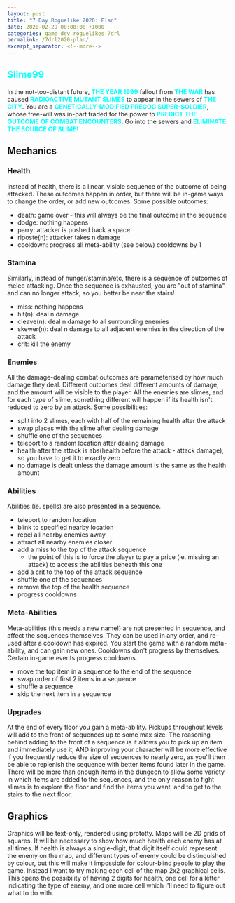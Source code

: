 ```yaml
---
layout: post
title: "7 Day Roguelike 2020: Plan"
date: 2020-02-29 08:00:00 +1000
categories: game-dev roguelikes 7drl
permalink: /7drl2020-plan/
excerpt_separator: <!--more-->
---
```

<style>
.slime99 {
    color: rgb(0,255,255);
}
</style>

## <span class="slime99">Slime99</span>

In the not-too-distant future,
<span class="slime99">**THE YEAR 1999**</span>
fallout from <span class="slime99">**THE WAR**</span> has caused
<span class="slime99">**RADIOACTIVE MUTANT SLIMES**</span> to appear in the
sewers of <span class="slime99">**THE CITY**</span>. You are a
<span class="slime99">**GENETICALLY-MODIFIED PRECOG SUPER-SOLDIER**</span>, whose free-will was in-part traded for the power
to <span class="slime99">**PREDICT THE OUTCOME OF COMBAT ENCOUNTERS**</span>. Go into the sewers and
<span class="slime99">**ELIMINATE THE SOURCE OF SLIME!**</span>

<!--more-->

## Mechanics

### Health
Instead of health, there is a linear, visible sequence of the outcome of being attacked. These outcomes happen in order,
but there will be in-game ways to change the order, or add new outcomes. Some possible outcomes:
- death: game over - this will always be the final outcome in the sequence
- dodge: nothing happens
- parry: attacker is pushed back a space
- riposte(n): attacker takes n damage
- cooldown: progress all meta-ability (see below) cooldowns by 1

### Stamina
Similarly, instead of hunger/stamina/etc, there is a sequence of outcomes of melee attacking. Once the sequence is
exhausted, you are "out of stamina" and can no longer attack, so you better be near the stairs!
- miss: nothing happens
- hit(n): deal n damage
- cleave(n): deal n damage to all surrounding enemies
- skewer(n): deal n damage to all adjacent enemies in the direction of the attack
- crit: kill the enemy

### Enemies
All the damage-dealing combat outcomes are parameterised by how much damage they deal.
Different outcomes deal different amounts of damage, and the amount will be visible to the player.
All the enemies are slimes, and for each type of slime, something different will happen if its health
isn't reduced to zero by an attack. Some possibilities:
- split into 2 slimes, each with half of the remaining health after the attack
- swap places with the slime after dealing damage
- shuffle one of the sequences
- teleport to a random location after dealing damage
- health after the attack is abs(health before the attack - attack damage), so you have to get it to exactly zero
- no damage is dealt unless the damage amount is the same as the health amount

### Abilities
Abilities (ie. spells) are also presented in a sequence.
- teleport to random location
- blink to specified nearby location
- repel all nearby enemies away
- attract all nearby enemies closer
- add a miss to the top of the attack sequence
  - the point of this is to force the player to pay a price (ie. missing an attack) to access
    the abilities beneath this one
- add a crit to the top of the attack sequence
- shuffle one of the sequences
- remove the top of the health sequence
- progress cooldowns

### Meta-Abilities
Meta-abilities (this needs a new name!) are not presented in sequence, and affect the
sequences themselves. They can be used in any order, and re-used after a cooldown has expired.
You start the game with a random meta-ability, and can gain new ones. Cooldowns don't progress
by themselves. Certain in-game events progress cooldowns.
- move the top item in a sequence to the end of the sequence
- swap order of first 2 items in a sequence
- shuffle a sequence
- skip the next item in a sequence

### Upgrades
At the end of every floor you gain a meta-ability. Pickups throughout levels will add to the front of sequences
up to some max size. The reasoning behind adding to the front of a sequence is it allows you to pick up an item
and immediately use it, AND improving your character will be more effective if you frequently reduce the size
of sequences to nearly zero, as you'll then be able to replenish the sequence with better items found later
in the game. There will be more than enough items in the dungeon to allow some variety in which items are
added to the sequences, and the only reason to fight slimes is to explore the floor and find the items you
want, and to get to the stairs to the next floor.

## Graphics
Graphics will be text-only, rendered using prototty.
Maps will be 2D grids of squares.
It will be necessary to show how much health each enemy has at all times.
If health is always a single-digit, that digit itself could represent the enemy on the map, and different types
of enemy could be distinguished by colour, but this will make it impossible for colour-blind people to play the game.
Instead I want to try making each cell of the map 2x2 graphical cells. This opens the possibility of having 2 digits
for health, one cell for a letter indicating the type of enemy, and one more cell which I'll need to figure out what
to do with.
